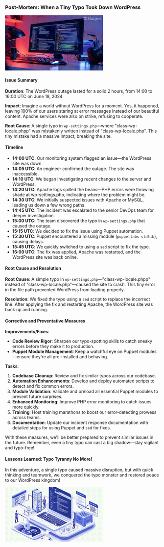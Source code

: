 ### Post-Mortem: When a Tiny Typo Took Down WordPress

![Demo](output.gif)

#### Issue Summary

**Duration**: The WordPress outage lasted for a solid 2 hours, from 14:00 to 16:00 UTC on June 18, 2024.

**Impact**:  Imagine a world without WordPress for a moment. Yes, it happened, leaving 100% of our users staring at error messages instead of our beautiful content. Apache services were also on strike, refusing to cooperate.

**Root Cause**: A single typo in `wp-settings.php`—where "class-wp-locale.phpp" was mistakenly written instead of "class-wp-locale.php". This tiny mistake had a massive impact, breaking the site.

#### Timeline

- **14:00 UTC**: Our monitoring system flagged an issue—the WordPress site was down.
- **14:05 UTC**: An engineer confirmed the outage. The site was inaccessible.
- **14:10 UTC**: We began investigating recent changes to the server and WordPress.
- **14:20 UTC**: Apache logs spilled the beans—PHP errors were throwing shade at wp-settings.php, indicating where the problem might be.
- **14:30 UTC**: We initially suspected issues with Apache or MySQL, leading us down a few wrong paths.
- **14:45 UTC**: The incident was escalated to the senior DevOps team for deeper investigation.
- **15:00 UTC**: The team discovered the typo in `wp-settings.php` that caused the outage.
- **15:15 UTC**: We decided to fix the issue using Puppet automation.
- **15:30 UTC**: Puppet encountered a missing module (`puppetlabs-stdlib`), causing delays.
- **15:45 UTC**: We quickly switched to using a `sed` script to fix the typo.
- **16:00 UTC**: The fix was applied, Apache was restarted, and the WordPress site was back online.

#### Root Cause and Resolution

**Root Cause**: A simple typo in `wp-settings.php`—"class-wp-locale.phpp" instead of "class-wp-locale.php"—caused the site to crash. This tiny error in the file path prevented WordPress from loading properly.

**Resolution**: We fixed the typo using a `sed` script to replace the incorrect line. After applying the fix and restarting Apache, the WordPress site was back up and running.

#### Corrective and Preventative Measures

**Improvements/Fixes**:
- **Code Review Rigor**: Sharpen our typo-spotting skills to catch sneaky errors before they make it to production.
- **Puppet Module Management**: Keep a watchful eye on Puppet modules—ensure they're all pre-installed and behaving.

**Tasks**:
1. **Codebase Cleanup**: Review and fix similar typos across our codebase.
2. **Automation Enhancements**: Develop and deploy automated scripts to detect and fix common errors.
3. **Module Validation**: Validate and preload all essential Puppet modules to prevent future surprises.
4. **Enhanced Monitoring**: Improve PHP error monitoring to catch issues more quickly.
5. **Training**: Host training marathons to boost our error-detecting prowess across teams.
6. **Documentation**: Update our incident response documentation with detailed steps for using Puppet and `sed` for fixes.

With these measures, we'll be better prepared to prevent similar issues in the future. Remember, even a tiny typo can cast a big shadow—stay vigilant and typo-free!

#### Lessons Learned: Typo Tyranny No More!

In this adventure, a single typo caused massive disruption, but with quick thinking and teamwork, we conquered the typo monster and restored peace to our WordPress kingdom!

![Demo](output2.gif)
